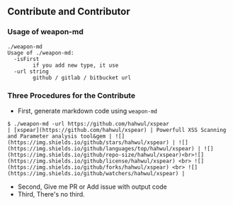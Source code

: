 ## Contribute and Contributor
### Usage of weapon-md
```
./weapon-md
Usage of ./weapon-md:
  -isFirst
    	if you add new type, it use
  -url string
    	github / gitlab / bitbucket url
```

### Three Procedures for the Contribute
- First, generate markdown code using `weapon-md`
```
$ ./weapon-md -url https://github.com/hahwul/xspear
| [xspear](https://github.com/hahwul/xspear) | Powerfull XSS Scanning and Parameter analysis tool&gem | ![](https://img.shields.io/github/stars/hahwul/xspear) | ![](https://img.shields.io/github/languages/top/hahwul/xspear) | ![](https://img.shields.io/github/repo-size/hahwul/xspear)<br>![](https://img.shields.io/github/license/hahwul/xspear) <br> ![](https://img.shields.io/github/forks/hahwul/xspear) <br> ![](https://img.shields.io/github/watchers/hahwul/xspear) |
```
- Second, Give me PR or Add issue with output code<br>
- Third, There's no third.

